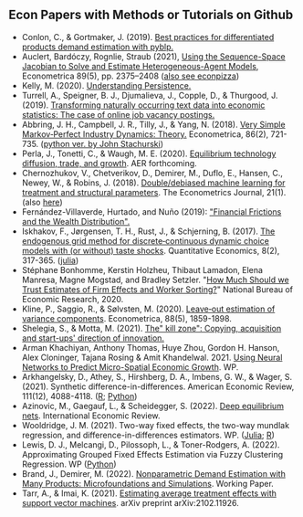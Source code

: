 ## Econ Papers with Methods or Tutorials on Github

- Conlon, C., & Gortmaker, J. (2019). [Best practices for differentiated products demand estimation with pyblp.](https://github.com/jeffgortmaker/pyblp)
- Auclert, Bardóczy, Rognlie, Straub (2021), [Using the Sequence-Space Jacobian to Solve and Estimate Heterogeneous-Agent Models](https://github.com/shade-econ/sequence-jacobian), Econometrica 89(5), pp. 2375–2408 ([also see econpizza](https://github.com/gboehl/econpizza))
- Kelly, M. (2020). [Understanding Persistence.](https://github.com/morganwkelly/persistence)
- Turrell, A., Speigner, B. J., Djumalieva, J., Copple, D., & Thurgood, J. (2019). [Transforming naturally occurring text data into economic statistics: The case of online job vacancy postings.](https://github.com/aeturrell/occupationcoder)
- Abbring, J. H., Campbell, J. R., Tilly, J., & Yang, N. (2018). [Very Simple Markov‐Perfect Industry Dynamics: Theory.](https://github.com/jtilly/very-simple-theory-replication) Econometrica, 86(2), 721-735. ([python ver. by John Stachurski](https://notes.quantecon.org/submission/5b569e1617fb4900153deb07))
- Perla, J., Tonetti, C., & Waugh, M. E. (2020). [Equilibrium technology diffusion, trade, and growth](https://github.com/jlperla/PerlaTonettiWaugh.jl). AER forthcoming.
- Chernozhukov, V., Chetverikov, D., Demirer, M., Duflo, E., Hansen, C., Newey, W., & Robins, J. (2018). [Double/debiased machine learning for treatment and structural parameters](https://github.com/DoubleML). The Econometrics Journal, 21(1). (also [here](https://github.com/MCKnaus/dmlmt))
- Fernández-Villaverde, Hurtado, and Nuño (2019): ["Financial Frictions and the Wealth Distribution".](https://github.com/jesusfv/financial-frictions)
- Iskhakov, F., Jørgensen, T. H., Rust, J., & Schjerning, B. (2017). [The endogenous grid method for discrete‐continuous dynamic choice models with (or without) taste shocks](https://github.com/fediskhakov/dcegm). Quantitative Economics, 8(2), 317-365. ([julia](https://github.com/floswald/DCEGM.jl))
- Stéphane Bonhomme, Kerstin Holzheu, Thibaut Lamadon, Elena Manresa, Magne Mogstad, and Bradley Setzler. "[How Much Should we Trust Estimates of Firm Effects and Worker Sorting?](https://github.com/tlamadon/pytwoway)" National Bureau of Economic Research, 2020.
- Kline, P., Saggio, R., & Sølvsten, M. (2020). [Leave‐out estimation of variance components](https://github.com/HighDimensionalEconLab/VarianceComponentsHDFE.jl). Econometrica, 88(5), 1859-1898.
- Shelegia, S., & Motta, M. (2021). [The" kill zone": Copying, acquisition and start-ups' direction of innovation.](https://github.com/manuelbieri/shelegia_motta_2021)
- Arman Khachiyan, Anthony Thomas, Huye Zhou, Gordon H. Hanson, Alex Cloninger, Tajana Rosing & Amit Khandelwal. 2021. [Using Neural Networks to Predict Micro-Spatial Economic Growth](https://github.com/thomas9t/spatial-econ-cnn). WP.
- Arkhangelsky, D., Athey, S., Hirshberg, D. A., Imbens, G. W., & Wager, S. (2021). Synthetic difference-in-differences. American Economic Review, 111(12), 4088-4118. ([R](https://github.com/synth-inference/synthdid); [Python](https://github.com/skranz/xsynthdid))
- Azinovic, M., Gaegauf, L., & Scheidegger, S. (2022). [Deep equilibrium nets](https://github.com/sischei/DeepEquilibriumNets). International Economic Review.
- Wooldridge, J. M. (2021). Two-way fixed effects, the two-way mundlak regression, and difference-in-differences estimators. WP. ([Julia](https://papers.ssrn.com/sol3/papers.cfm?abstract_id=3906345); [R](https://github.com/grantmcdermott/etwfe))
- Lewis, D. J., Melcangi, D., Pilossoph, L., & Toner-Rodgers, A. (2022). Approximating Grouped Fixed Effects Estimation via Fuzzy Clustering Regression. WP ([Python](https://github.com/yasin-simsek/fcr))
- Brand, J., Demirer, M. (2022). [Nonparametric Demand Estimation with Many Products: Microfoundations and Simulations](https://github.com/jamesbrandecon/ASCDemand.jl). Working Paper. 
- Tarr, A., & Imai, K. (2021). [Estimating average treatment effects with support vector machines](https://github.com/atarr3/svmcausal-data). arXiv preprint arXiv:2102.11926.

